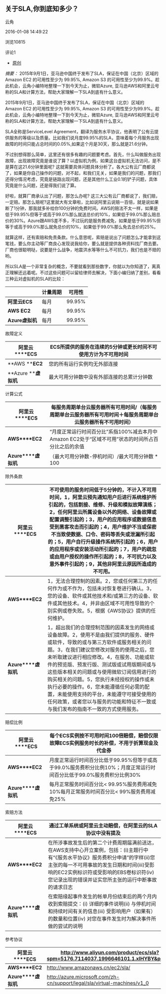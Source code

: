 ## 关于SLA,你到底知多少？

云角

 

2016-01-08 14:49:22

 

浏览10815

 

评论1

- [原创](https://yq.aliyun.com/tags/type_blog-tagid_58/)

*摘要：* 2015年9月1日，亚马逊中国终于发布了SLA，保证在中国（北京）区域的Amazon EC2 的可用性至少为 99.95%, Amazon S3 的可用性至少为99.9%。趁此机会，云角小编特地整理一下到今天为止，微软Azure, 亚马逊AWS和阿里云号称的SLA和计算方法，帮助大家理解一下SLA到底有什么意义。

2015年9月1日，亚马逊中国终于发布了SLA，保证在中国（北京）区域的Amazon EC2 的可用性至少为 99.95%, Amazon S3 的可用性至少为99.9%。趁此机会，云角小编特地整理一下到今天为止，微软Azure, 亚马逊AWS和阿里云号称的SLA和计算方法，帮助大家理解一下SLA到底有什么意义。

SLA全称是ServiceLevel Agreement，翻译为服务水平协议，他表明了公有云提供服务的等级以及质量。比如我们说月度99.95%的SLA，意味着每个月服务出现故障的时间只能占总时间的0.05%,如果这个月是30天，那么就是21.6分钟。

不过别想得那么简单，这里还有很多有趣的问题要考虑。首先，什么叫做服务出现故障，出现故障究竟是谁说了算？以虚拟机为例，如果这台虚拟机无法访问，是不是算在这21.6分钟里面呢? 这就需要具体问题具体分析了。各大公有云厂商都说了，如果是你自己操作的问题，对不起，和我们无关，如果是我们的问题，那我们还得分情况考虑，究竟是链路出现问题，还是其他什么工业0.1的铲子问题，具体究竟是什么问题，还是得我们说了算。

好啦，就算厂商承认出了问题，那怎么办呢? 这三大公有云厂商都说了，我们赔，一定赔。那怎么赔呢?这里就大有文章啦，比如说阿里云说赔一百倍，就是说如果断了1分钟，那我就多补给你100分钟的免费时间。AWS的赔法不太一样，如果是低于99.95%但等于或高于99.0%那么就送总价的10%，如果低于99.0%那么赔总价的30%。Azure跟AWS差不多，不过玩的是服务费减免，如果是低于99.95%但等于或高于99.0%那么就免总价的10%，如果低于99.0%那么免去总价的25%。

就算这样，还有索赔和免责条款。什么意思呢，索赔是说出了问题怎么才能拿到这笔钱，要么你主动等厂商良心发现说我给你，要么就是提供各种资料找厂商去要。厂商也很聪明哒，说要是什么战争，地震洪水等等什么不可抗力，我们也是不赔的哟。

所以SLA是一个非常复杂的概念，不要就看到那些数字，你就以为你知道了，离真正理解还远着呢。不过这些问题可以留给律师去解决，下面小编归纳了差别，看看三种云对虚拟机的SLA的比较：

|              | **计量周期** | **可用性** |
| ------------ | -------- | ------- |
| **阿里云ECS**   | 每月       | 99.95%  |
| **AWS EC2**  | 每月       | 99.95%  |
| **Azure虚拟机** | 每月       | 99.95%  |

故障定义

| **阿里云****ECS**    | ECS所提供的服务在连续的5分钟或更长时间不可使用方计为不可用时间 |
| ----------------- | --------------------------------- |
| **AWS ****EC2**   | 您的所有运行实例均无外部连接                    |
| **Azure ****虚拟机** | 最大可用分钟数中没有外部连接的总累计分钟数             |

计算公式

| **阿里云****ECS**   | 每服务周期单台云服务器所有可用时间/（每服务周期单台云服务器所有可用时间＋每服务周期单台云服务器所有不可用时间） |
| ---------------- | ---------------------------------------- |
| **AWS****EC2**   | “月度正常运行时间百分比”系指100%减去本月中Amazon  EC2处于“区域不可用”状态的时间所占百分比之后的余值 |
| **Azure****虚拟机** | （最大可用分钟数-停机时间）/最大可用分钟数 * 100             |

除外条款

| **阿里云****ECS**   | 不可使用的服务时间低于5分钟的，不计入不可用时间，1，阿里云预先通知用户后进行系统维护所引起的，包括割接、维修、升级和模拟故障演练；2，任何阿里云所属设备以外的网络、设备故障或配置调整引起的；3，用户的应用程序或数据信息受到黑客攻击而引起的；4，用户维护不当或保密不当致使数据、口令、密码等丢失或泄漏所引起的；5，用户自行升级操作系统所引起的；6，用户的应用程序或安装活动所引起的；7，用户的疏忽或由用户授权的操作所引起的；8，不可抗力以及意外事件引起的；9，其他非阿里云原因所造成的不可用。 |
| ---------------- | ---------------------------------------- |
| **AWS****EC2**   | 1，无法合理控制的因素。2，您或任何第三方的任何作为或不作为，包括未对恢复卷进行确认。3，您的设备、软件或其他技术和/或第三方的设备、软件或其他技术。4，并非由区域不可用性导致的个别实例或卷失败。5，根据《AWS协议》提供的任何维护。 |
| **Azure****虚拟机** | 1，超出我们的合理控制范围的因素发生的网络或设备故障。2，使用不是由我们提供的服务、硬件或软件，导致的或与第三方软件或服务相关的问题。3，在我们建议您修改对服务的使用之后，您未听取建议进行相应修改。4，在服务、功能或软件的预览版、预发行版、测试版或试用版期间或与这些版本相关的问题或与使用微软订阅信用进行的购买相关的问题。5，您执行未经授权的操作或未执行必要的操作。6，您未能遵循任何必需的配置，未能使用支持的平台，未能遵守可接受使用的任何政策，或者您以与服务的功能和特征不一致或与我们发布的指南不一致的方式使用服务。 |

赔偿比例

| **阿里云********ECS** | 每个ECS实例按不可用时间100倍赔偿，赔偿仅限故障ECS实例服务时长的补偿，不用于折算现金及代金券 |
| ------------------ | ---------------------------------------- |
| **AWS****EC2**     | 月度正常运行时间百分比低于99.95%但等于或高于99.0%服务费积分比例10%；月度正常运行时间百分比低于99.0%服务费积分比例30% |
| **Azure****虚拟机**   | 每月正常服务时间百分比<  99.95%服务费用减免10%每月正常服务时间百分比< 99%服务费用减免25% |

索赔方法

| **阿里云****ECS**   | 通过工单系统或阿里云主动赔偿，在阿里云的SLA协议中没有提及           |
| ---------------- | ---------------------------------------- |
| **AWS****EC2**   | 在所涉事故发生后的第二个计费周期届满前送达，在AWS支持中心开立案例，包括：(i)主题行中有“《服务水平协议》服务费积分申请”的字样(ii)您主张的每一不可用事故的发生日期和时间(iii)受影响的EC2实例标识符或受影响的EBS卷标识符(iv)您记录出现的错误并证实您所主张的运行中断事故的请求日志 |
| **Azure****虚拟机** | 在索赔缘起事件发生的帐单月份结束后的两个月内收到索赔提交：(i)  详细的事件说明(ii)  与停机时间和持续时间有关的信息(iii)  受影响用户（如果有）的数量和位置(iv)  对您在事件发生时为解决事件所做的尝试的说明 |

参考协议

| **阿里云****ECS**   | http://www.aliyun.com/product/ecs/sla?spm=5176.7114037.1996646101.1.xlHYBY&pos=1 |
| ---------------- | ---------------------------------------- |
| **AWS****EC2**   | http://www.amazonaws.cn/ec2/sla/         |
| **Azure****虚拟机** | http://azure.microsoft.com/zh-cn/support/legal/sla/virtual-machines/v1_0 |